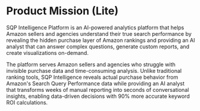 # Product Mission (Lite)

SQP Intelligence Platform is an AI-powered analytics platform that helps Amazon sellers and agencies understand their true search performance by revealing the hidden purchase layer of Amazon rankings and providing an AI analyst that can answer complex questions, generate custom reports, and create visualizations on-demand.

The platform serves Amazon sellers and agencies who struggle with invisible purchase data and time-consuming analysis. Unlike traditional ranking tools, SQP Intelligence reveals actual purchase behavior from Amazon's Search Query Performance data while providing an AI analyst that transforms weeks of manual reporting into seconds of conversational insights, enabling data-driven decisions with 90% more accurate keyword ROI calculations.